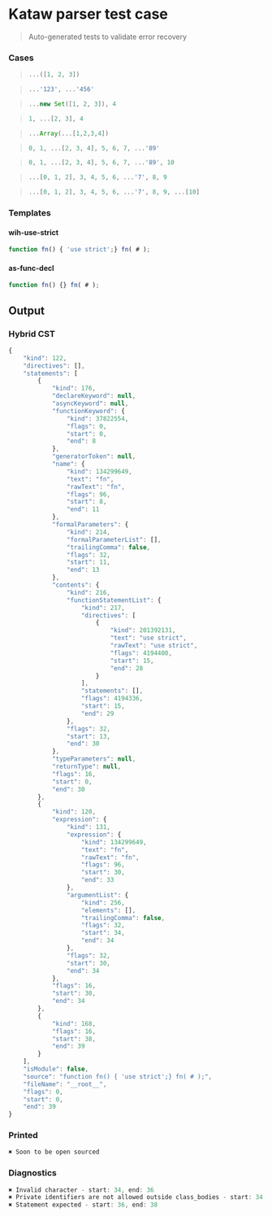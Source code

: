# Kataw parser test case

> Auto-generated tests to validate error recovery
>

### Cases

> `````js
> ...([1, 2, 3])
> `````

> `````js
> ...'123', ...'456'
> `````

> `````js
> ...new Set([1, 2, 3]), 4
> `````

> `````js
> 1, ...[2, 3], 4
> `````

> `````js
> ...Array(...[1,2,3,4])
> `````

> `````js
> 0, 1, ...[2, 3, 4], 5, 6, 7, ...'89'
> `````

> `````js
> 0, 1, ...[2, 3, 4], 5, 6, 7, ...'89', 10
> `````

> `````js
> ...[0, 1, 2], 3, 4, 5, 6, ...'7', 8, 9
> `````

> `````js
> ...[0, 1, 2], 3, 4, 5, 6, ...'7', 8, 9, ...[10]
> `````

### Templates

#### wih-use-strict

`````js
function fn() { 'use strict';} fn( # );
`````

#### as-func-decl

`````js
function fn() {} fn( # );
`````

## Output

### Hybrid CST

```javascript
{
    "kind": 122,
    "directives": [],
    "statements": [
        {
            "kind": 176,
            "declareKeyword": null,
            "asyncKeyword": null,
            "functionKeyword": {
                "kind": 37822554,
                "flags": 0,
                "start": 0,
                "end": 8
            },
            "generatorToken": null,
            "name": {
                "kind": 134299649,
                "text": "fn",
                "rawText": "fn",
                "flags": 96,
                "start": 8,
                "end": 11
            },
            "formalParameters": {
                "kind": 214,
                "formalParameterList": [],
                "trailingComma": false,
                "flags": 32,
                "start": 11,
                "end": 13
            },
            "contents": {
                "kind": 216,
                "functionStatementList": {
                    "kind": 217,
                    "directives": [
                        {
                            "kind": 201392131,
                            "text": "use strict",
                            "rawText": "use strict",
                            "flags": 4194400,
                            "start": 15,
                            "end": 28
                        }
                    ],
                    "statements": [],
                    "flags": 4194336,
                    "start": 15,
                    "end": 29
                },
                "flags": 32,
                "start": 13,
                "end": 30
            },
            "typeParameters": null,
            "returnType": null,
            "flags": 16,
            "start": 0,
            "end": 30
        },
        {
            "kind": 120,
            "expression": {
                "kind": 131,
                "expression": {
                    "kind": 134299649,
                    "text": "fn",
                    "rawText": "fn",
                    "flags": 96,
                    "start": 30,
                    "end": 33
                },
                "argumentList": {
                    "kind": 256,
                    "elements": [],
                    "trailingComma": false,
                    "flags": 32,
                    "start": 34,
                    "end": 34
                },
                "flags": 32,
                "start": 30,
                "end": 34
            },
            "flags": 16,
            "start": 30,
            "end": 34
        },
        {
            "kind": 168,
            "flags": 16,
            "start": 38,
            "end": 39
        }
    ],
    "isModule": false,
    "source": "function fn() { 'use strict';} fn( # );",
    "fileName": "__root__",
    "flags": 0,
    "start": 0,
    "end": 39
}
```

### Printed

```javascript
✖ Soon to be open sourced
```

### Diagnostics

```javascript
✖ Invalid character - start: 34, end: 36
✖ Private identifiers are not allowed outside class_bodies - start: 34, end: 36
✖ Statement expected - start: 36, end: 38

```

